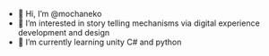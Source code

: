- 👋 Hi, I’m @mochaneko
- 👀 I’m interested in story telling mechanisms via digital experience development and design
- 🌱 I’m currently learning unity C# and python

<!---
mochaneko/mochaneko is a ✨ special ✨ repository because its `README.md` (this file) appears on your GitHub profile.
You can click the Preview link to take a look at your changes.
--->
